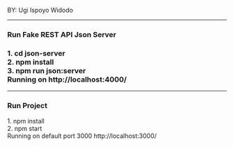 BY: Ugi Ispoyo Widodo

<hr>
<h3>Run Fake REST API Json Server<h3>
1. cd json-server<br/>
2. npm install<br/>
3. npm run json:server<br/>
Running on http://localhost:4000/
<hr>
<h3>Run Project</h3>
1. npm install<br/>
2. npm start<br/>
Running on default port 3000 http://localhost:3000/
